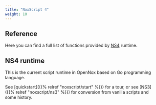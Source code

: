 ```yaml
---
title: "NoxScript 4"
weight: 10
---
```


## Reference

Here you can find a full list of functions provided by [NS4](https://pkg.go.dev/github.com/noxworld-dev/noxscript/ns/v4) runtime.

## NS4 runtime

This is the current script runtime in OpenNox based on Go programming language.

See [quickstart]({{% relref "noxscript/start" %}}) for a tour,
or see [NS3]({{% relref "noxscript/ns3" %}}) for conversion from vanilla scripts and some history.